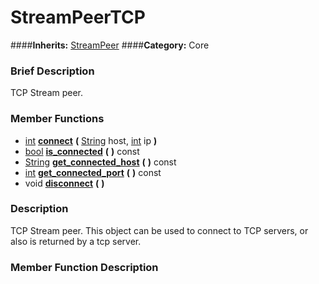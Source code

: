 #  StreamPeerTCP  
####**Inherits:** [StreamPeer](class_streampeer)
####**Category:** Core

###  Brief Description  
TCP Stream peer.

###  Member Functions 
  * [int](class_int)  **[connect](#connect)**  **(** [String](class_string) host, [int](class_int) ip  **)**
  * [bool](class_bool)  **[is&#95;connected](#is_connected)**  **(** **)** const
  * [String](class_string)  **[get&#95;connected&#95;host](#get_connected_host)**  **(** **)** const
  * [int](class_int)  **[get&#95;connected&#95;port](#get_connected_port)**  **(** **)** const
  * void  **[disconnect](#disconnect)**  **(** **)**

###  Description  
TCP Stream peer. This object can be used to connect to TCP servers, or also is returned by a tcp server.

###  Member Function Description  

